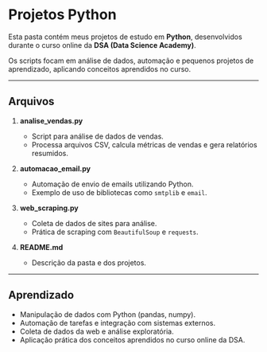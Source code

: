 # Projetos Python

Esta pasta contém meus projetos de estudo em **Python**, desenvolvidos durante o curso online da **DSA (Data Science Academy)**.  

Os scripts focam em análise de dados, automação e pequenos projetos de aprendizado, aplicando conceitos aprendidos no curso.

---

## Arquivos

1. **analise_vendas.py**  
   - Script para análise de dados de vendas.  
   - Processa arquivos CSV, calcula métricas de vendas e gera relatórios resumidos.

2. **automacao_email.py**  
   - Automação de envio de emails utilizando Python.  
   - Exemplo de uso de bibliotecas como `smtplib` e `email`.

3. **web_scraping.py**  
   - Coleta de dados de sites para análise.  
   - Prática de scraping com `BeautifulSoup` e `requests`.

4. **README.md**  
   - Descrição da pasta e dos projetos.

---

## Aprendizado
- Manipulação de dados com Python (pandas, numpy).  
- Automação de tarefas e integração com sistemas externos.  
- Coleta de dados da web e análise exploratória.  
- Aplicação prática dos conceitos aprendidos no curso online da DSA.
